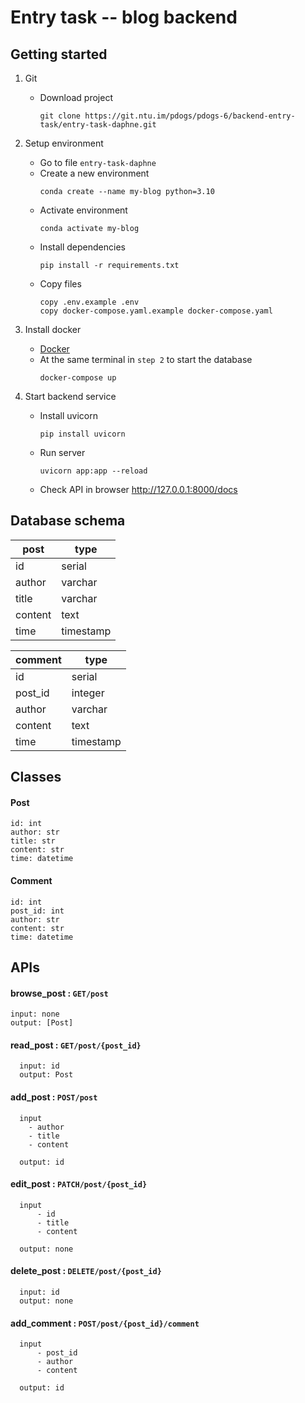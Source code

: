 # Entry task -- blog backend

## Getting started

1. Git
    - Download project
        ```
        git clone https://git.ntu.im/pdogs/pdogs-6/backend-entry-task/entry-task-daphne.git
        ```

2. Setup environment
    - Go to file `entry-task-daphne`
    - Create a new environment
        ```
        conda create --name my-blog python=3.10
        ```
    - Activate environment
        ```
        conda activate my-blog
        ```
    - Install dependencies
        ```
        pip install -r requirements.txt
        ```
    - Copy files
      ```
      copy .env.example .env
      copy docker-compose.yaml.example docker-compose.yaml
      ```

3. Install docker
    - [Docker](https://docs.docker.com/get-docker/)
    - At the same terminal in `step 2` to start the database
        ```
        docker-compose up
        ```

4. Start backend service
    - Install uvicorn
        ```
        pip install uvicorn
        ```
    - Run server
        ```
        uvicorn app:app --reload
        ```
    - Check API in browser http://127.0.0.1:8000/docs


## Database schema

| post    | type      |
|---------|-----------|
| id      | serial    |
| author  | varchar   |
| title   | varchar   |
| content | text      |
| time    | timestamp |

| comment | type      |
|---------|-----------|
| id      | serial    |
| post_id | integer   |
| author  | varchar   |
| content | text      |
| time    | timestamp |

## Classes

#### Post
    id: int
    author: str
    title: str
    content: str
    time: datetime

#### Comment
    id: int
    post_id: int
    author: str
    content: str
    time: datetime

## APIs

#### browse_post : `GET/post` 
    input: none
    output: [Post]

#### read_post : `GET/post/{post_id}`
      input: id
      output: Post

#### add_post : `POST/post`
      input
        - author
        - title
        - content

      output: id

#### edit_post : `PATCH/post/{post_id}`
      input
          - id
          - title
          - content
  
      output: none

#### delete_post : `DELETE/post/{post_id}`
      input: id
      output: none

 #### add_comment : `POST/post/{post_id}/comment`
      input
          - post_id
          - author
          - content
  
      output: id